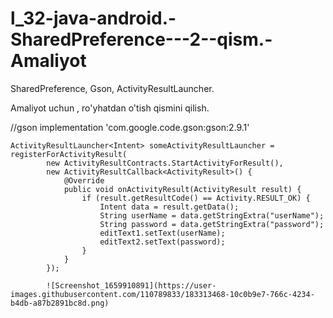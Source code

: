 # l_32-java-android.-SharedPreference---2--qism.-Amaliyot
SharedPreference, Gson, ActivityResultLauncher.

Amaliyot uchun , ro'yhatdan o'tish qismini qilish.

 //gson
    implementation 'com.google.code.gson:gson:2.9.1'

    ActivityResultLauncher<Intent> someActivityResultLauncher = registerForActivityResult(
            new ActivityResultContracts.StartActivityForResult(),
            new ActivityResultCallback<ActivityResult>() {
                @Override
                public void onActivityResult(ActivityResult result) {
                    if (result.getResultCode() == Activity.RESULT_OK) {
                        Intent data = result.getData();
                        String userName = data.getStringExtra("userName");
                        String password = data.getStringExtra("password");
                        editText1.setText(userName);
                        editText2.setText(password);
                    }
                }
            });
            
            ![Screenshot_1659910891](https://user-images.githubusercontent.com/110789833/183313468-10c0b9e7-766c-4234-b4db-a87b2891bc8d.png)

          

    
